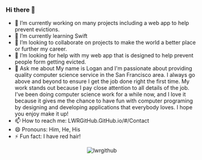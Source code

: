 ### Hi there 👋

- 🔭 I’m currently working on many projects including a web app to help prevent evictions.
- 🌱 I’m currently learning Swift
- 👯 I’m looking to collaborate on projects to make the world a better place or further my career.
- 🤔 I’m looking for help with my web app that is designed to help prevent people form getting evicted.
- 💬 Ask me about My name is Logan and I'm passionate about providing quality computer science service in the San Francisco area. I always go above and beyond to ensure I get the job done right the first time. My work stands out because I pay close attention to all details of the job. I’ve been doing computer science work for a while now, and I love it because it gives me the chance to have fun with computer programing by designing and developing applications that everybody loves. I hope you enjoy make it up!
- 📫 How to reach me: LWRGitHub.GitHub.io/#/Contact 
- 😄 Pronouns: Him, He, His
- ⚡ Fun fact: I have red hair!


<p align="center"> <img src="https://github-readme-stats.vercel.app/api?username=lwrgithub&show_icons=true&theme=gotham" alt="lwrgithub" />


